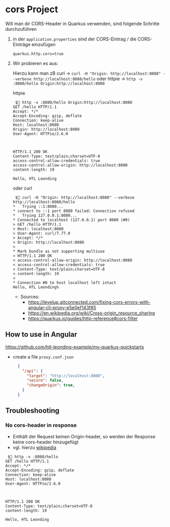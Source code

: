 # cors Project

Will man dir CORS-Header in Quarkus verwenden, sind folgende Schritte durchzuführen

1. in der `application.properties` sind der CORS-Eintrag / die CORS-Einträge einzufügen

    ```properties
    quarkus.http.cors=true
    ```

2. Wir probieren es aus:
    
    Hierzu kann man zB 
    curl -> `curl -H "Origin: http://localhost:8080" --verbose http://localhost:8080/hello` oder
    httpie -> `http -v :8080/hello Origin:http://localhost:8080`

    httpie
    ```shell
     $ http -v :8080/hello Origin:http://localhost:8080                             
    GET /hello HTTP/1.1
    Accept: */*
    Accept-Encoding: gzip, deflate
    Connection: keep-alive
    Host: localhost:8080
    Origin: http://localhost:8080
    User-Agent: HTTPie/2.6.0
    
    
    
    HTTP/1.1 200 OK
    Content-Type: text/plain;charset=UTF-8
    access-control-allow-credentials: true
    access-control-allow-origin: http://localhost:8080
    content-length: 19
    
    Hello, HTL Leonding
    ```

    oder curl
    ```shell
     $ curl -H "Origin: http://localhost:8080" --verbose http://localhost:8080/hello                            
    *   Trying ::1:8080...
    * connect to ::1 port 8080 failed: Connection refused
    *   Trying 127.0.0.1:8080...
    * Connected to localhost (127.0.0.1) port 8080 (#0)
    > GET /hello HTTP/1.1
    > Host: localhost:8080
    > User-Agent: curl/7.77.0
    > Accept: */*
    > Origin: http://localhost:8080
    > 
    * Mark bundle as not supporting multiuse
    < HTTP/1.1 200 OK
    < access-control-allow-origin: http://localhost:8080
    < access-control-allow-credentials: true
    < Content-Type: text/plain;charset=UTF-8
    < content-length: 19
    < 
    * Connection #0 to host localhost left intact
    Hello, HTL Leonding%       
    ```

   - Sources:
     - https://levelup.gitconnected.com/fixing-cors-errors-with-angular-cli-proxy-e5e0ef143f85
     - https://en.wikipedia.org/wiki/Cross-origin_resource_sharing
     - https://quarkus.io/guides/http-reference#cors-filter


## How to use in Angular

https://github.com/htl-leonding-example/my-quarkus-quickstarts

- create a file `proxy.conf.json`

    ````json
      {
        "/api": {
          "target": "http://localhost:8080",
          "secure": false,
          "changeOrigin": true,
        }
      }
    ````

## Troubleshooting

### No cors-header in response

- Enthält der Request keinen Origin-header, so werden der Response keine cors-header hinzugefügt
- vgl. hierzu [wikipedia](https://en.wikipedia.org/wiki/Cross-origin_resource_sharing#Simple_example)

```shell
 $ http -v :8080/hello                              
GET /hello HTTP/1.1
Accept: */*
Accept-Encoding: gzip, deflate
Connection: keep-alive
Host: localhost:8080
User-Agent: HTTPie/2.6.0



HTTP/1.1 200 OK
Content-Type: text/plain;charset=UTF-8
content-length: 19

Hello, HTL Leonding
```
